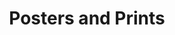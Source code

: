 ---
layout: post
title: "Posters and Prints"
description: "Portfolio of Graphic Art"
thumb_image: "about.jpg"
tags: [graphicart, graphicdesign, design]
---